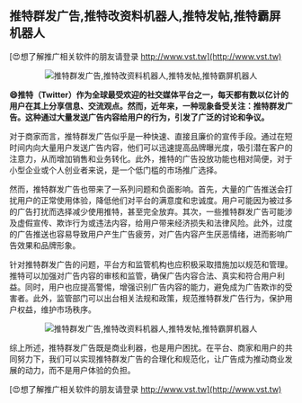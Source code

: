 ## **推特群发广告,推特改资料机器人,推特发帖,推特霸屏机器人**

[😍想了解推广相关软件的朋友请登录 http://www.vst.tw](http://www.vst.tw)

 <center><img src="https://vst.tw/MP4/tuiguang/png/3.png" alt="推特群发广告,推特改资料机器人,推特发帖,推特霸屏机器人"></center>

**😄推特（Twitter）作为全球最受欢迎的社交媒体平台之一，每天都有数以亿计的用户在其上分享信息、交流观点。然而，近年来，一种现象备受关注：推特群发广告。这种通过大量发送广告内容给用户的行为，引发了广泛的讨论和争议。**

对于商家而言，推特群发广告似乎是一种快速、直接且廉价的宣传手段。通过在短时间内向大量用户发送广告内容，他们可以迅速提高品牌曝光度，吸引潜在客户的注意力，从而增加销售和业务转化。此外，推特的广告投放功能也相对简便，对于小型企业或个人创业者来说，是一个低门槛的市场推广选择。

然而，推特群发广告也带来了一系列问题和负面影响。首先，大量的广告推送会打扰用户的正常使用体验，降低他们对平台的满意度和忠诚度。用户可能因为被过多的广告打扰而选择减少使用推特，甚至完全放弃。其次，一些推特群发广告可能涉及虚假宣传、欺诈行为或违法内容，给用户带来经济损失和法律风险。此外，过度的广告推送也容易导致用户产生广告疲劳，对广告内容产生厌恶情绪，进而影响广告效果和品牌形象。

针对推特群发广告的问题，平台方和监管机构也应积极采取措施加以规范和管理。推特可以加强对广告内容的审核和监管，确保广告内容合法、真实和符合用户利益。同时，用户也应提高警惕，增强识别广告内容的能力，避免成为广告欺诈的受害者。此外，监管部门可以出台相关法规和政策，规范推特群发广告行为，保护用户权益，维护市场秩序。

 <center><img src="https://vst.tw/MP4/tuiguang/png/2.png" alt="推特群发广告,推特改资料机器人,推特发帖,推特霸屏机器人"></center>

综上所述，推特群发广告既是商业利器，也是用户困扰。在平台、商家和用户的共同努力下，我们可以实现推特群发广告的合理化和规范化，让广告成为推动商业发展的动力，而不是用户体验的负担。

[😍想了解推广相关软件的朋友请登录 http://www.vst.tw](http://www.vst.tw)



